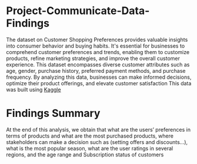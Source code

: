 # Project-Communicate-Data-Findings

The dataset on Customer Shopping Preferences provides valuable insights into consumer behavior and buying habits. It's essential for businesses to comprehend customer preferences and trends, enabling them to customize products, refine marketing strategies, and improve the overall customer experience. This dataset encompasses diverse customer attributes such as age, gender, purchase history, preferred payment methods, and purchase frequency. By analyzing this data, businesses can make informed decisions, optimize their product offerings, and elevate customer satisfaction This data was built using [Kaggle](https://www.kaggle.com/datasets/iamsouravbanerjee/customer-shopping-trends-dataset)




# Findings Summary

At the end of this analysis, we obtain that what are the users’ preferences in terms of products and what are the most purchased products, where stakeholders can make a decision such as (setting offers and discounts...), what is the most popular season, what are the user ratings in several regions, and the age range and Subscription status of customers
